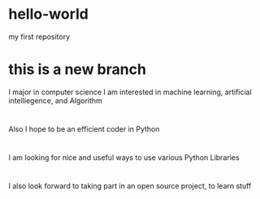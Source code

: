 # hello-world
my first repository
# this is a new branch
I major in computer science
I am interested in machine learning, artificial intelliegence, and Algorithm 
#
Also I hope to be an efficient coder in Python
#
I am looking for nice and useful ways to use various Python Libraries
#
I also look forward to taking part in an open source project, to learn stuff
